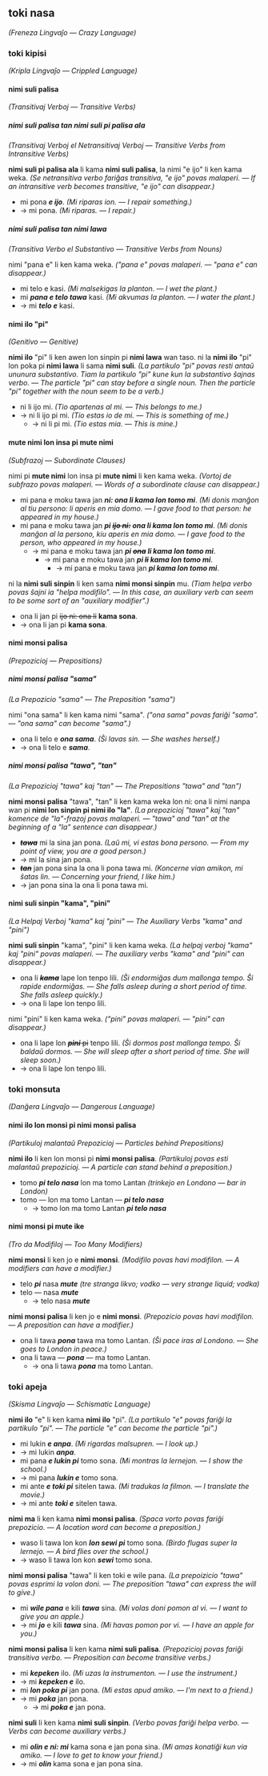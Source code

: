 ## toki nasa
*(Freneza Lingvaĵo — Crazy Language)*

### toki kipisi
*(Kripla Lingvaĵo — Crippled Language)*

#### nimi suli palisa
*(Transitivaj Verboj — Transitive Verbs)*

##### nimi suli palisa tan nimi suli pi palisa ala
*(Transitivaj Verboj el Netransitivaj Verboj — Transitive Verbs from Intransitive Verbs)*

**nimi suli pi palisa ala** li kama **nimi suli palisa**, la nimi "e ijo" li ken kama weka.
*(Se netransitiva verbo fariĝas transitiva, "e ijo" povas malaperi. — If an intransitive verb becomes transitive, "e ijo" can disappear.)*

* mi pona ***e ijo***. *(Mi riparas ion. — I repair something.)*
 * → mi pona. *(Mi riparas. — I repair.)*

##### nimi suli palisa tan nimi lawa
*(Transitiva Verbo el Substantivo — Transitive Verbs from Nouns)*

nimi "pana e" li ken kama weka.
*("pana e" povas malaperi. — "pana e" can disappear.)*

* mi telo e kasi. *(Mi malsekigas la planton. — I wet the plant.)*
* mi ***pana e telo tawa*** kasi. *(Mi akvumas la planton. — I water the plant.)*
 * → mi ***telo e*** kasi.

#### nimi ilo "pi"
*(Genitivo — Genitive)*

**nimi ilo** "pi" li ken awen lon sinpin pi **nimi lawa** wan taso. ni la **nimi ilo** "pi" lon poka pi **nimi lawa** li sama **nimi suli**.
*(La partikulo "pi" povas resti antaŭ ununura substantivo. Tiam la partikulo "pi" kune kun la substantivo ŝajnas verbo. — The particle "pi" can stay before a single noun. Then the particle "pi" together with the noun seem to be a verb.)*

* ni li ijo mi. *(Tio apartenas al mi. ­— This belongs to me.)*
 * → ni li ijo pi mi. *(Tio estas io de mi. — This is something of me.)*
    * → ni li pi mi. *(Tio estas mia. — This is mine.)*

#### mute nimi lon insa pi mute nimi
*(Subfrazoj — Subordinate Clauses)*

nimi pi **mute nimi** lon insa pi **mute nimi** li ken kama weka.
*(Vortoj de subfrazo povas malaperi. — Words of a subordinate clause can disappear.)*

* mi pana e moku tawa jan ***ni: ona li kama lon tomo mi***. *(Mi donis manĝon al tiu persono: li aperis en mia domo. — I gave food to that person: he appeared in my house.)*
 * mi pana e moku tawa jan ***pi ~~ijo ni:~~ ona li kama lon tomo mi***. *(Mi donis manĝon al la persono, kiu aperis en mia domo. — I gave food to the person, who appeared in my house.)*
    * → mi pana e moku tawa jan ***pi ~~ona~~ li kama lon tomo mi***.
       * → mi pana e moku tawa jan ***pi ~~li~~ kama lon tomo mi***.
          * → mi pana e moku tawa jan ***pi kama lon tomo mi***.

ni la **nimi suli sinpin** li ken sama **nimi monsi sinpin** mu.
*(Tiam helpa verbo povas ŝajni ia "helpa modifilo". — In this case, an auxiliary verb can seem to be some sort of an "auxiliary modifier".)*

* ona li jan pi ~~ijo ni: ona li~~ **kama sona**.
 * → ona li jan pi **kama sona**.

#### nimi monsi palisa
*(Prepozicioj — Prepositions)*

##### nimi monsi palisa "sama"
*(La Prepozicio "sama" — The Preposition "sama")*

nimi "ona sama" li ken kama nimi "sama".
*("ona sama" povas fariĝi "sama". — "ona sama" can become "sama".)*

* ona li telo e ***ona sama***. *(Ŝi lavas sin. — She washes herself.)*
 * → ona li telo e ***sama***.

##### nimi monsi palisa "tawa", "tan"
*(La Prepozicioj "tawa" kaj "tan" — The Prepositions "tawa" and "tan")*

**nimi monsi palisa** "tawa", "tan" li ken kama weka lon ni: ona li nimi nanpa wan pi **nimi lon sinpin pi nimi ilo "la"**.
*(La prepozicioj "tawa" kaj "tan" komence de "la"-frazoj povas malaperi. — "tawa" and "tan" at the beginning of a "la" sentence can disappear.)*

* ***~~tawa~~*** mi la sina jan pona. *(Laŭ mi, vi estas bona persono. — From my point of view, you are a good person.)*
 * → mi la sina jan pona.
* ***~~tan~~*** jan pona sina la ona li pona tawa mi. *(Koncerne vian amikon, mi ŝatas lin. — Concerning your friend, I like him.)*
 * → jan pona sina la ona li pona tawa mi.

#### nimi suli sinpin "kama", "pini"
*(La Helpaj Verboj "kama" kaj "pini" — The Auxiliary Verbs "kama" and "pini")*

**nimi suli sinpin** "kama", "pini" li ken kama weka.
*(La helpaj verboj "kama" kaj "pini" povas malaperi. — The auxiliary verbs "kama" and "pini" can disappear.)*

* ona li ***~~kama~~*** lape lon tenpo lili. *(Ŝi endormiĝas dum mallonga tempo. Ŝi rapide endormiĝas. — She falls asleep during a short period of time. She falls asleep quickly.)*
 * → ona li lape lon tenpo lili.

nimi "pini" li ken kama weka.
*("pini" povas malaperi. — "pini" can disappear.)*

* ona li lape lon ~~***pini*** pi~~ tenpo lili. *(Ŝi dormos post mallonga tempo. Ŝi baldaŭ dormos. — She will sleep after a short period of time. She will sleep soon.)*
 * → ona li lape lon tenpo lili.

### toki monsuta
*(Danĝera Lingvaĵo — Dangerous Language)*

#### nimi ilo lon monsi pi nimi monsi palisa
*(Partikuloj malantaŭ Prepozicioj — Particles behind Prepositions)*

**nimi ilo** li ken lon monsi pi **nimi monsi palisa**.
*(Partikuloj povas esti malantaŭ prepozicioj. — A particle can stand behind a preposition.)*

* tomo ***pi telo nasa*** lon ma tomo Lantan *(trinkejo en Londono — bar in London)*
 * tomo — lon ma tomo Lantan — ***pi telo nasa***
    * → tomo lon ma tomo Lantan ***pi telo nasa***

#### nimi monsi pi mute ike
*(Tro da Modifiloj — Too Many Modifiers)*

**nimi monsi** li ken jo e **nimi monsi**.
*(Modifilo povas havi modifilon. — A modifiers can have a modifier.)*

* telo ***pi*** nasa ***mute*** *(tre stranga likvo; vodko — very strange liquid; vodka)*
 * telo — nasa ***mute***
    * → telo nasa ***mute***

**nimi monsi palisa** li ken jo e **nimi monsi**.
*(Prepozicio povas havi modifilon. — A preposition can have a modifier.)*

* ona li tawa ***pona*** tawa ma tomo Lantan. *(Ŝi pace iras al Londono. — She goes to London in peace.)*
 * ona li tawa — ***pona*** — ma tomo Lantan.
    * → ona li tawa ***pona*** ma tomo Lantan.

### toki apeja
*(Skisma Lingvaĵo — Schismatic Language)*

**nimi ilo** "e" li ken kama **nimi ilo** "pi".
*(La partikulo "e" povas fariĝi la partikulo "pi". — The particle "e" can become the particle "pi".)*

* mi lukin ***e anpa***. *(Mi rigardas malsupren. — I look up.)*
 * → mi lukin ***anpa***.
* mi pana ***e lukin pi*** tomo sona. *(Mi montras la lernejon. — I show the school.)*
 * → mi pana ***lukin e*** tomo sona.
* mi ante ***e toki pi*** sitelen tawa. *(Mi tradukas la filmon. — I translate the movie.)*
 * → mi ante ***toki e*** sitelen tawa.

**nimi ma** li ken kama **nimi monsi palisa**.
*(Spaca vorto povas fariĝi prepozicio. — A location word can become a preposition.)*

* waso li tawa lon kon ***lon sewi pi*** tomo sona. *(Birdo flugas super la lernejo. — A bird flies over the school.)*
 * → waso li tawa lon kon ***sewi*** tomo sona.

**nimi monsi palisa** "tawa" li ken toki e wile pana. *(La prepoizicio "tawa" povas esprimi la volon doni. — The preposition "tawa" can express the will to give.)*

* mi ***wile pana*** e kili ***tawa*** sina. *(Mi volas doni pomon al vi. — I want to give you an apple.)*
 * → mi ***jo*** e kili ***tawa*** sina. *(Mi havas pomon por vi. — I have an apple for you.)*

**nimi monsi palisa** li ken kama **nimi suli palisa**.
*(Prepozicioj povas fariĝi transitiva verbo. — Preposition can become transitive verbs.)*

* mi ***kepeken*** ilo. *(Mi uzas la instrumenton. — I use the instrument.)*
 * → mi ***kepeken e*** ilo.
* mi ***lon poka pi*** jan pona. *(Mi estas apud amiko. — I'm next to a friend.)*
 * → mi ***poka*** jan pona.
    * → mi ***poka e*** jan pona.

**nimi suli** li ken kama **nimi suli sinpin**.
*(Verbo povas fariĝi helpa verbo. — Verbs can become auxiliary verbs.)*

* mi ***olin e ni: mi*** kama sona e jan pona sina. *(Mi amas konatiĝi kun via amiko. — I love to get to know your friend.)*
 * → mi ***olin*** kama sona e jan pona sina.
